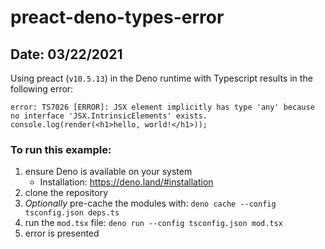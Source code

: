 # preact-deno-types-error

## Date: 03/22/2021

Using preact (`v10.5.13`) in the Deno runtime with Typescript results in the following error:

```shell
error: TS7026 [ERROR]: JSX element implicitly has type 'any' because no interface 'JSX.IntrinsicElements' exists.
console.log(render(<h1>hello, world!</h1>));
```

### To run this example:

1. ensure Deno is available on your system
    - Installation: https://deno.land/#installation
1. clone the repository
1. _Optionally_ pre-cache the modules with: `deno cache --config tsconfig.json deps.ts`
1. run the `mod.tsx` file: `deno run --config tsconfig.json mod.tsx`
1. error is presented